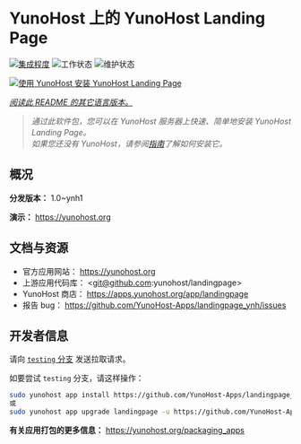 <!--
注意：此 README 由 <https://github.com/YunoHost/apps/tree/master/tools/readme_generator> 自动生成
请勿手动编辑。
-->

# YunoHost 上的 YunoHost Landing Page

[![集成程度](https://dash.yunohost.org/integration/landingpage.svg)](https://ci-apps.yunohost.org/ci/apps/landingpage/) ![工作状态](https://ci-apps.yunohost.org/ci/badges/landingpage.status.svg) ![维护状态](https://ci-apps.yunohost.org/ci/badges/landingpage.maintain.svg)

[![使用 YunoHost 安装 YunoHost Landing Page](https://install-app.yunohost.org/install-with-yunohost.svg)](https://install-app.yunohost.org/?app=landingpage)

*[阅读此 README 的其它语言版本。](./ALL_README.md)*

> *通过此软件包，您可以在 YunoHost 服务器上快速、简单地安装 YunoHost Landing Page。*  
> *如果您还没有 YunoHost，请参阅[指南](https://yunohost.org/install)了解如何安装它。*

## 概况



**分发版本：** 1.0~ynh1

**演示：** <https://yunohost.org>
## 文档与资源

- 官方应用网站： <https://yunohost.org>
- 上游应用代码库： <git@github.com:yunohost/landingpage>
- YunoHost 商店： <https://apps.yunohost.org/app/landingpage>
- 报告 bug： <https://github.com/YunoHost-Apps/landingpage_ynh/issues>

## 开发者信息

请向 [`testing` 分支](https://github.com/YunoHost-Apps/landingpage_ynh/tree/testing) 发送拉取请求。

如要尝试 `testing` 分支，请这样操作：

```bash
sudo yunohost app install https://github.com/YunoHost-Apps/landingpage_ynh/tree/testing --debug
或
sudo yunohost app upgrade landingpage -u https://github.com/YunoHost-Apps/landingpage_ynh/tree/testing --debug
```

**有关应用打包的更多信息：** <https://yunohost.org/packaging_apps>
